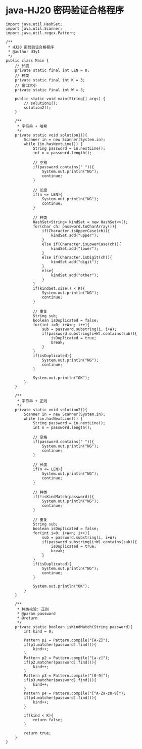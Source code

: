 # java-HJ20 密码验证合格程序


    import java.util.HashSet;
    import java.util.Scanner;
    import java.util.regex.Pattern;
    
    /**
     * HJ20 密码验证合格程序
     * @author d3y1
     */
    public class Main {
        // 长度
        private static final int LEN = 8;
        // 种类
        private static final int K = 3;
        // 窗口大小
        private static final int W = 3;
    
        public static void main(String[] args) {
            // solution1();
            solution2();
        }
    
        /**
         * 字符串 + 哈希
         */
        private static void solution1(){
            Scanner in = new Scanner(System.in);
            while (in.hasNextLine()) {
                String password = in.nextLine();
                int n = password.length();
    
                // 空格
                if(password.contains(" ")){
                    System.out.println("NG");
                    continue;
                }
                
                // 长度
                if(n <= LEN){
                    System.out.println("NG");
                    continue;
                }
    
                // 种类
                HashSet<String> kindSet = new HashSet<>();
                for(char ch: password.toCharArray()){
                    if(Character.isUpperCase(ch)){
                        kindSet.add("upper");
                    }
                    else if(Character.isLowerCase(ch)){
                        kindSet.add("lower");
                    }
                    else if(Character.isDigit(ch)){
                        kindSet.add("digit");
                    }
                    else{
                        kindSet.add("other");
                    }
                }
                if(kindSet.size() < K){
                    System.out.println("NG");
                    continue;
                }
    
                // 重复
                String sub;
                boolean isDuplicated = false;
                for(int i=0; i+W<n; i++){
                    sub = password.substring(i, i+W);
                    if(password.substring(i+W).contains(sub)){
                        isDuplicated = true;
                        break;
                    }
                }
                if(isDuplicated){
                    System.out.println("NG");
                    continue;
                }
    
                System.out.println("OK");
            }
        }
    
        /**
         * 字符串 + 正则
         */
        private static void solution2(){
            Scanner in = new Scanner(System.in);
            while (in.hasNextLine()) {
                String password = in.nextLine();
                int n = password.length();
    
                // 空格
                if(password.contains(" ")){
                    System.out.println("NG");
                    continue;
                }
                
                // 长度
                if(n <= LEN){
                    System.out.println("NG");
                    continue;
                }
                
                // 种类
                if(!isKindMatch(password)){
                    System.out.println("NG");
                    continue;
                }
                
                // 重复
                String sub;
                boolean isDuplicated = false;
                for(int i=0; i+W<n; i++){
                    sub = password.substring(i, i+W);
                    if(password.substring(i+W).contains(sub)){
                        isDuplicated = true;
                        break;
                    }
                }
                if(isDuplicated){
                    System.out.println("NG");
                    continue;
                }
    
                System.out.println("OK");
            }
        }
    
        /**
         * 种类校验: 正则
         * @param password
         * @return
         */
        private static boolean isKindMatch(String password){
            int kind = 0;
    
            Pattern p1 = Pattern.compile("[A-Z]");
            if(p1.matcher(password).find()){
                kind++;
            }
            Pattern p2 = Pattern.compile("[a-z]");
            if(p2.matcher(password).find()){
                kind++;
            }
            Pattern p3 = Pattern.compile("[0-9]");
            if(p3.matcher(password).find()){
                kind++;
            }
            Pattern p4 = Pattern.compile("[^A-Za-z0-9]");
            if(p4.matcher(password).find()){
                kind++;
            }
    
            if(kind < K){
                return false;
            }
    
            return true;
        }
    }

  

